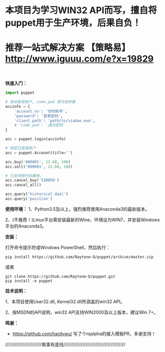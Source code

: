 # 本项目为学习WIN32 API而写，擅自将puppet用于生产环境，后果自负！
# 推荐一站式解决方案 【策略易】 http://www.iguuu.com/e?x=19829 <br/>
<br/>

**快速入门：**

```python
import puppet

# 自动登录账户, comm_pwd 是可选参数
accinfo = {
    'account_no': '你的账号',
    'password': '登录密码',
    'client_path': 'path/to/xiadan.exe',
    # 'comm_pwd': '通讯密码'
}

acc = puppet.login(accinfo)

# 绑定已登录账户
acc = puppet.Account(title='')

acc.buy('000001', 12.68, 100)
acc.sell('000001', 12.68, 100)

# 只支持按代码撤单。
acc.cancel_buy('510050')
acc.cancel_all()

acc.query('historical_deal')
acc.query('position')
```

**使用环境：**
1、Python3.5及以上，强烈推荐使用Anaconda3的最新版本。

2、(不推荐！)Linux平台需安装最新的Wine，环境设为WIN7，并安装Windows平台的Anaconda3。

**安装：**

打开命令提示符或Windows PowerShell，然后执行：

```shell
pip install https://github.com/Raytone-D/puppet/archive/master.zip
```

或者

```shell
git clone https://github.com/Raytone-D/puppet.git
pip install -e puppet
```

**技术说明：**

1、本项目使用User32.dll, Kernel32.dll所涵盖的win32 API。

2、按MSDN的API说明，win32 API支持WIN2000及以上版本，建议Win 7+。

**鸣谢：**

* https://github.com/hardywu/ 写了个rqalpha的接入模板PR，多谢支持！

///////////////////////做事有底线///////////////////////////////////////
